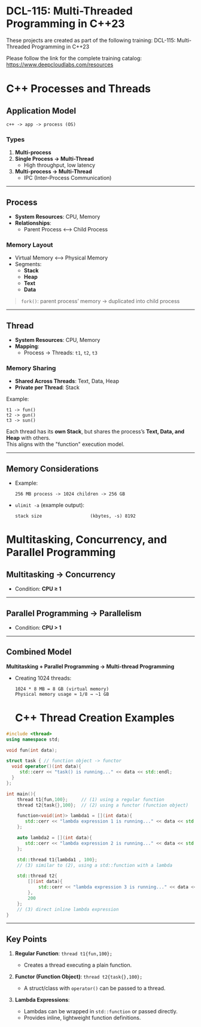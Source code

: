 # DCL-115: Multi-Threaded Programming in C++23
These projects are created as part of the following training: DCL-115: Multi-Threaded Programming in C++23

Please follow the link for the complete training catalog: https://www.deepcloudlabs.com/resources

# C++ Processes and Threads

## Application Model
```
c++ -> app -> process (OS)
```

### Types
1. **Multi-process**
2. **Single Process → Multi-Thread**
   - High throughput, low latency
3. **Multi-process → Multi-Thread**
   - IPC (Inter-Process Communication)

---

## Process

- **System Resources**: CPU, Memory  
- **Relationships**:  
  - Parent Process ⟷ Child Process  

### Memory Layout
- Virtual Memory ⟷ Physical Memory  
- Segments:
  - **Stack**
  - **Heap**
  - **Text**
  - **Data**

> `fork()`: parent process’ memory → duplicated into child process  

---

## Thread

- **System Resources**: CPU, Memory  
- **Mapping**:  
  - Process → Threads: `t1`, `t2`, `t3`

### Memory Sharing
- **Shared Across Threads**: Text, Data, Heap  
- **Private per Thread**: Stack  

Example:
```
t1 -> fun()
t2 -> gun()
t3 -> sun()
```

Each thread has its **own Stack**, but shares the process’s **Text, Data, and Heap** with others.  
This aligns with the "function" execution model.  

---

## Memory Considerations

- Example:  
  ```
  256 MB process -> 1024 children -> 256 GB
  ```

- `ulimit -a` (example output):
  ```
  stack size                  (kbytes, -s) 8192
  ```

# Multitasking, Concurrency, and Parallel Programming

## Multitasking → Concurrency
- Condition: **CPU ≥ 1**

---

## Parallel Programming → Parallelism
- Condition: **CPU > 1**

---

## Combined Model
**Multitasking + Parallel Programming → Multi-thread Programming**
  

- Creating 1024 threads:  
  ```
  1024 * 8 MB = 8 GB (virtual memory)
  Physical memory usage ≈ 1/8 → ~1 GB
  ```

  # C++ Thread Creation Examples

```cpp
#include <thread>
using namespace std;

void fun(int data);

struct task { // function object -> functor
  void operator()(int data){
     std::cerr << "task() is running..." << data << std::endl;
  }
};

int main(){
    thread t1{fun,100};     // (1) using a regular function
    thread t2{task{},100};  // (2) using a functor (function object)

    function<void(int)> lambda1 = [](int data){
       std::cerr << "lambda expression 1 is running..." << data << std::endl;
    };

    auto lambda2 = [](int data){
       std::cerr << "lambda expression 2 is running..." << data << std::endl;
    };

    std::thread t1{lambda1 , 100}; 
    // (3) similar to (2), using a std::function with a lambda

    std::thread t2{
        [](int data){ 
            std::cerr << "lambda expression 3 is running..." << data << std::endl; 
        }, 
        200
    }; 
    // (3) direct inline lambda expression
}
```

---

## Key Points

1. **Regular Function**: `thread t1{fun,100};`  
   - Creates a thread executing a plain function.

2. **Functor (Function Object)**: `thread t2{task{},100};`  
   - A struct/class with `operator()` can be passed to a thread.

3. **Lambda Expressions**:  
   - Lambdas can be wrapped in `std::function` or passed directly.  
   - Provides inline, lightweight function definitions.

